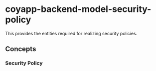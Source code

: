 # coyapp-backend-model-security-policy

This provides the entities required for realizing security policies.

## Concepts

### Security Policy

